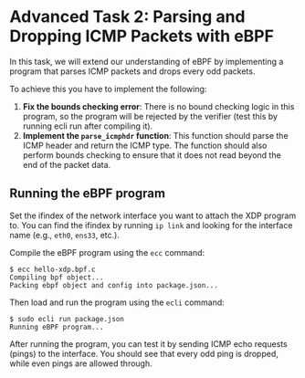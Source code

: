 # Advanced Task 2: Parsing and Dropping ICMP Packets with eBPF
In this task, we will extend our understanding of eBPF by implementing a program that parses ICMP packets and drops every odd packets.

To achieve this you have to implement the following:
1. **Fix the bounds checking error**: There is no bound checking logic in this program, so the program will be rejected by the verifier (test this by running ecli run after compiling it).
2. **Implement the `parse_icmphdr` function**: This function should parse the ICMP header and return the ICMP type. The function should also perform bounds checking to ensure that it does not read beyond the end of the packet data.

## Running the eBPF program
Set the ifindex of the network interface you want to attach the XDP program to. You can find the ifindex by running `ip link` and looking for the interface name (e.g., `eth0`, `ens33`, etc.).

Compile the eBPF program using the `ecc` command:

```console
$ ecc hello-xdp.bpf.c
Compiling bpf object...
Packing ebpf object and config into package.json...
```

Then load and run the program using the `ecli` command:

```console
$ sudo ecli run package.json
Running eBPF program...
```

After running the program, you can test it by sending ICMP echo requests (pings) to the interface. You should see that every odd ping is dropped, while even pings are allowed through.